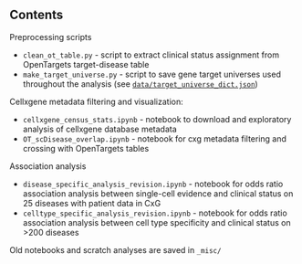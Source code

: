 Contents
--------

Preprocessing scripts

- `clean_ot_table.py` - script to extract clinical status assignment from OpenTargets target-disease table
- `make_target_universe.py` - script to save gene target universes used throughout the analysis (see [`data/target_universe_dict.json`](https://github.com/emdann/sc_target_evidence/blob/master/data/target_universe_dict.json))

Cellxgene metadata filtering and visualization:
- `cellxgene_census_stats.ipynb` - notebook to download and exploratory analysis of cellxgene database metadata 
- `OT_scDisease_overlap.ipynb` - notebook for cxg metadata filtering and crossing with OpenTargets tables

Association analysis
- `disease_specific_analysis_revision.ipynb` - notebook for odds ratio association analysis between single-cell evidence and clinical status on 25 diseases with patient data in CxG
- `celltype_specific_analysis_revision.ipynb` - notebook for odds ratio association analysis between cell type specificity and clinical status on >200 diseases

Old notebooks and scratch analyses are saved in `_misc/`